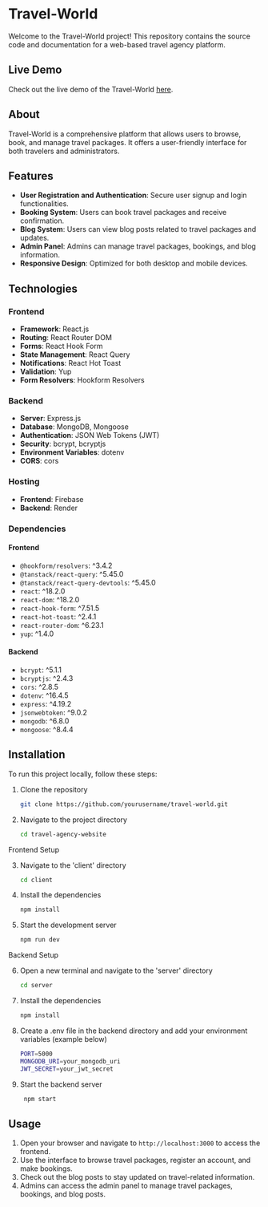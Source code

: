 # Travel-World

Welcome to the Travel-World project! This repository contains the source code and documentation for a web-based travel agency platform.

## Live Demo

Check out the live demo of the Travel-World [here](https://travel-world-c12.web.app/).

## About

Travel-World is a comprehensive platform that allows users to browse, book, and manage travel packages. It offers a user-friendly interface for both travelers and administrators.

## Features

- **User Registration and Authentication**: Secure user signup and login functionalities.
- **Booking System**: Users can book travel packages and receive confirmation.
- **Blog System**: Users can view blog posts related to travel packages and updates.
- **Admin Panel**: Admins can manage travel packages, bookings, and blog information.
- **Responsive Design**: Optimized for both desktop and mobile devices.

## Technologies

### Frontend

- **Framework**: React.js
- **Routing**: React Router DOM
- **Forms**: React Hook Form
- **State Management**: React Query
- **Notifications**: React Hot Toast
- **Validation**: Yup
- **Form Resolvers**: Hookform Resolvers

### Backend

- **Server**: Express.js
- **Database**: MongoDB, Mongoose
- **Authentication**: JSON Web Tokens (JWT)
- **Security**: bcrypt, bcryptjs
- **Environment Variables**: dotenv
- **CORS**: cors

### Hosting

- **Frontend**: Firebase
- **Backend**: Render

### Dependencies

#### Frontend

- `@hookform/resolvers`: ^3.4.2
- `@tanstack/react-query`: ^5.45.0
- `@tanstack/react-query-devtools`: ^5.45.0
- `react`: ^18.2.0
- `react-dom`: ^18.2.0
- `react-hook-form`: ^7.51.5
- `react-hot-toast`: ^2.4.1
- `react-router-dom`: ^6.23.1
- `yup`: ^1.4.0

#### Backend

- `bcrypt`: ^5.1.1
- `bcryptjs`: ^2.4.3
- `cors`: ^2.8.5
- `dotenv`: ^16.4.5
- `express`: ^4.19.2
- `jsonwebtoken`: ^9.0.2
- `mongodb`: ^6.8.0
- `mongoose`: ^8.4.4

## Installation

To run this project locally, follow these steps:

1. Clone the repository
   ```bash
   git clone https://github.com/yourusername/travel-world.git
   ```
2. Navigate to the project directory

   ```bash
   cd travel-agency-website

   ```

Frontend Setup

3. Navigate to the 'client' directory
   ```bash
   cd client
   ```
4. Install the dependencies
   ```bash
   npm install
   ```
5. Start the development server
   ```bash
   npm run dev
   ```

Backend Setup

6. Open a new terminal and navigate to the 'server' directory
   ```bash
   cd server
   ```
7. Install the dependencies
   ```bash
   npm install
   ```
8. Create a .env file in the backend directory and add your environment variables (example below)
   ```bash
   PORT=5000
   MONGODB_URI=your_mongodb_uri
   JWT_SECRET=your_jwt_secret
   ```
9. Start the backend server
    ```bash
     npm start
    ```

## Usage

1. Open your browser and navigate to `http://localhost:3000` to access the frontend.
2. Use the interface to browse travel packages, register an account, and make bookings.
3. Check out the blog posts to stay updated on travel-related information.
4. Admins can access the admin panel to manage travel packages, bookings, and blog posts.
